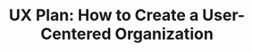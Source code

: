 ---
title: "UX Plan: How to Create a User-Centered Organization"
name: "UX Plan: How to Create a User-Centered Organization"
URL: './ux-plan'
thumbnail: "ux-plan.jpg"
---